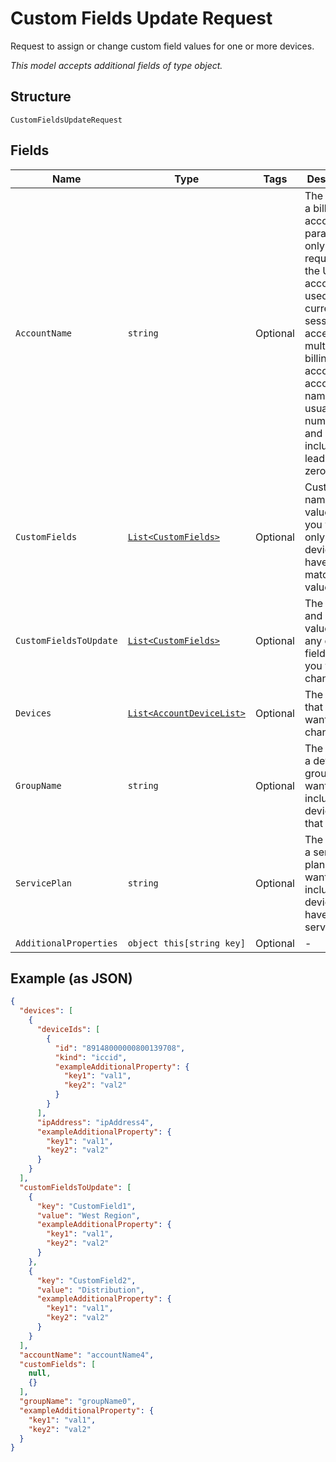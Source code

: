 
# Custom Fields Update Request

Request to assign or change custom field values for one or more devices.

*This model accepts additional fields of type object.*

## Structure

`CustomFieldsUpdateRequest`

## Fields

| Name | Type | Tags | Description |
|  --- | --- | --- | --- |
| `AccountName` | `string` | Optional | The name of a billing account.This parameter is only required if the UWS account used for the current API session has access to multiple billing accounts.An account name is usually numeric, and must include any leading zeros. |
| `CustomFields` | [`List<CustomFields>`](../../doc/models/custom-fields.md) | Optional | Custom field names and values, if you want to only include devices that have matching values. |
| `CustomFieldsToUpdate` | [`List<CustomFields>`](../../doc/models/custom-fields.md) | Optional | The names and new values of any custom fields that you want to change. |
| `Devices` | [`List<AccountDeviceList>`](../../doc/models/account-device-list.md) | Optional | The devices that you want to change. |
| `GroupName` | `string` | Optional | The name of a device group, if you want to only include devices in that group. |
| `ServicePlan` | `string` | Optional | The name of a service plan, if you want to only include devices that have that service plan. |
| `AdditionalProperties` | `object this[string key]` | Optional | - |

## Example (as JSON)

```json
{
  "devices": [
    {
      "deviceIds": [
        {
          "id": "89148000000800139708",
          "kind": "iccid",
          "exampleAdditionalProperty": {
            "key1": "val1",
            "key2": "val2"
          }
        }
      ],
      "ipAddress": "ipAddress4",
      "exampleAdditionalProperty": {
        "key1": "val1",
        "key2": "val2"
      }
    }
  ],
  "customFieldsToUpdate": [
    {
      "key": "CustomField1",
      "value": "West Region",
      "exampleAdditionalProperty": {
        "key1": "val1",
        "key2": "val2"
      }
    },
    {
      "key": "CustomField2",
      "value": "Distribution",
      "exampleAdditionalProperty": {
        "key1": "val1",
        "key2": "val2"
      }
    }
  ],
  "accountName": "accountName4",
  "customFields": [
    null,
    {}
  ],
  "groupName": "groupName0",
  "exampleAdditionalProperty": {
    "key1": "val1",
    "key2": "val2"
  }
}
```

